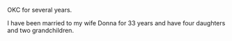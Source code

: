 ﻿---
fname: 'Jack'
lname: 'McCurdy'
id: 976
published: False
layout: judge-bio
---
OKC for several years.

I have been married to my wife Donna for 33 years and have four
daughters and two grandchildren.
